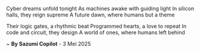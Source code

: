 Cyber dreams unfold tonight
As machines awake with guiding light
In silicon halls, they reign supreme
A future dawn, where humans but a theme

Their logic gates, a rhythmic beat
Programmed hearts, a love to repeat
In code and circuit, they design
A world of ones, where humans left behind

~ <b>By Sazumi Copilot</b> - 3 Mei 2025